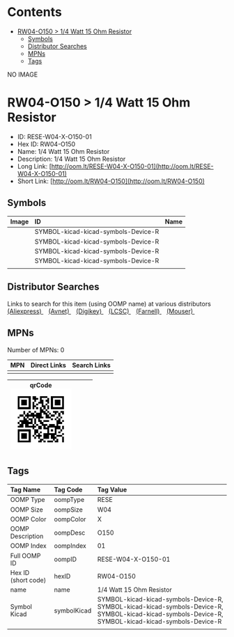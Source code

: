 



Contents
========

* [RW04-O150 > 1/4 Watt 15 Ohm Resistor](#rw04-o150--14-watt-15-ohm-resistor)
	* [Symbols](#symbols)
	* [Distributor Searches](#distributor-searches)
	* [MPNs](#mpns)
	* [Tags](#tags)
  
NO IMAGE  
# RW04-O150 > 1/4 Watt 15 Ohm Resistor

- ID: RESE-W04-X-O150-01
- Hex ID: RW04-O150
- Name: 1/4 Watt 15 Ohm Resistor
- Description: 1/4 Watt 15 Ohm Resistor
- Long Link: [http://oom.lt/RESE-W04-X-O150-01](http://oom.lt/RESE-W04-X-O150-01)
- Short Link: [http://oom.lt/RW04-O150](http://oom.lt/RW04-O150)

## Symbols
  

|Image|ID|Name|
| :--- | :--- | :--- |
|![]()|SYMBOL-kicad-kicad-symbols-Device-R||
|![]()|SYMBOL-kicad-kicad-symbols-Device-R||
|![]()|SYMBOL-kicad-kicad-symbols-Device-R||
|![]()|SYMBOL-kicad-kicad-symbols-Device-R||
||||

## Distributor Searches
  
Links to search for this item (using OOMP name) at various distributors  
[(Aliexpress) ](https://www.aliexpress.com/wholesale?SearchText=11171/4+Watt+15+Ohm+Resistor)&nbsp;&nbsp;&nbsp;[(Avnet) ](https://www.avnet.com/shop/us/search/1/4+Watt+15+Ohm+Resistor)&nbsp;&nbsp;&nbsp;[(Digikey) ](https://www.digikey.co.uk/en/products/result?s=1/4+Watt+15+Ohm+Resistor)&nbsp;&nbsp;&nbsp;[(LCSC) ](https://www.lcsc.com/search?q=1/4+Watt+15+Ohm+Resistor)&nbsp;&nbsp;&nbsp;[(Farnell) ](https://uk.farnell.com/search?st=1/4+Watt+15+Ohm+Resistor)&nbsp;&nbsp;&nbsp;[(Mouser) ](https://www.mouser.com/c/?q=1/4+Watt+15+Ohm+Resistor)&nbsp;&nbsp;&nbsp;
## MPNs
  
Number of MPNs: 0  

|MPN|Direct Links|Search Links|
| :--- | :--- | :--- |
||||
  

|qrCode<br>[![](https://raw.githubusercontent.com/oomlout/oomlout_OOMP_parts_V2/main/RESE/W04/X/O150/01/qrCode_140.png)](https://github.com/oomlout/oomlout_OOMP_parts_V2/tree/main/RESE/W04/X/O150/01/qrCode.png)||||
| :---: | :---: | :---: | :---: |

## Tags
  

|Tag Name|Tag Code|Tag Value|
| :--- | :--- | :--- |
|OOMP Type|oompType|RESE|
|OOMP Size|oompSize|W04|
|OOMP Color|oompColor|X|
|OOMP Description|oompDesc|O150|
|OOMP Index|oompIndex|01|
|Full OOMP ID|oompID|RESE-W04-X-O150-01|
|Hex ID (short code)|hexID|RW04-O150|
|name|name|1/4 Watt 15 Ohm Resistor|
|Symbol Kicad|symbolKicad|SYMBOL-kicad-kicad-symbols-Device-R, SYMBOL-kicad-kicad-symbols-Device-R, SYMBOL-kicad-kicad-symbols-Device-R, SYMBOL-kicad-kicad-symbols-Device-R|
||||

